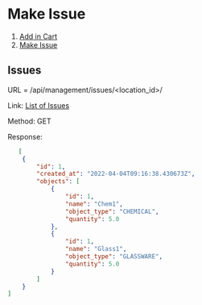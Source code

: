# Make Issue

1. [Add in Cart](http://chemstore2.azurewebsites.net/api/management/issue-cart/)
2. [Make Issue](http://chemstore2.azurewebsites.net/api/management/issue-cart/1/merge/)


## **Issues**
URL = /api/management/issues/<location_id>/

Link: [List of Issues](https://chemstore2.azurewebsites.net/api/management/issues/1/)

Method: GET

Response:
```json
   [
    {
        "id": 1,
        "created_at": "2022-04-04T09:16:38.430673Z",
        "objects": [
            {
                "id": 1,
                "name": "Chem1",
                "object_type": "CHEMICAL",
                "quantity": 5.0
            },
            {
                "id": 1,
                "name": "Glass1",
                "object_type": "GLASSWARE",
                "quantity": 5.0
            }
        ]
    }
]
```